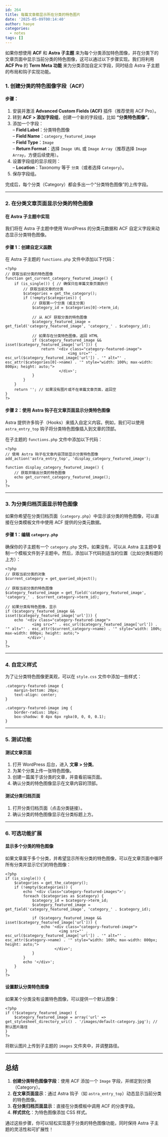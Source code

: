 ```yaml
---
id: 264
title: 每篇文章都显示所在分类的特色图片
date: '2025-05-09T00:14:40'
author: haoye
categories:
  - notes
tags: []
---
```


如果你想使用 **ACF** 和 **Astra 子主题** 来为每个分类添加特色图像，并在分类下的文章页面中显示当前分类的特色图像，这可以通过以下步骤实现。我们将利用 **ACF Pro** 的 **Term Meta 功能** 来为分类添加自定义字段，同时结合 Astra 子主题的布局和钩子实现功能。

### **1. 创建分类的特色图像字段（ACF）**

#### **步骤：**

1. 安装并激活 **Advanced Custom Fields (ACF)** 插件（推荐使用 ACF Pro）。
2. 转到 **ACF > 添加字段组**，创建一个新的字段组，比如 **“分类特色图像”**。
3. 添加一个字段：\
   – **Field Label**：分类特色图像\
   – **Field Name**：`category_featured_image`\
   – **Field Type**：`Image`\
   – **Return Format**：选择 `Image URL` 或 `Image Array`（推荐选择 `Image Array`，方便后续使用）。
4. 设置字段组的显示规则：\
   – **Location**：Taxonomy 等于 `分类`（或者选择 `Category`）。
5. 保存字段组。

完成后，每个分类（Category）都会多出一个“分类特色图像”的上传字段。

***

### **2. 在分类文章页面显示分类的特色图像**

#### **在 Astra 子主题中实现**

我们将在 Astra 子主题中使用 WordPress 的分类元数据和 ACF 自定义字段来动态显示分类特色图像。

#### **步骤 1：创建自定义函数**

在 Astra 子主题的 `functions.php` 文件中添加以下代码：

```
<?php
// 获取当前分类的特色图像
function get_current_category_featured_image() {
    if (is_single()) { // 确保只在单篇文章页面执行
        // 获取当前文章的分类
        $categories = get_the_category();
        if (!empty($categories)) {
            // 获取第一个分类（或主分类）
            $category_id = $categories[0]->term_id;

            // 从 ACF 获取分类的特色图像
            $category_featured_image = get_field('category_featured_image', 'category_' . $category_id);

            // 如果存在分类特色图像，返回 HTML
            if ($category_featured_image && isset($category_featured_image['url'])) {
                return '<div class="category-featured-image">
                            <img src="' . esc_url($category_featured_image['url']) . '" alt="' . esc_attr($categories[0]->name) . '" style="width: 100%; max-width: 800px; height: auto;">
                        </div>';
            }
        }
    }
    return ''; // 如果没有图片或不在单篇文章页面，返回空
}
?>
```

#### **步骤 2：使用 Astra 钩子在文章页面显示分类特色图像**

Astra 提供许多钩子（Hooks）来插入自定义内容。例如，我们可以使用 `astra_entry_top` 钩子将分类特色图像插入到文章的顶部。

在子主题的 `functions.php` 文件中添加以下代码：

```
<?php
// 使用 Astra 钩子在文章内容顶部显示分类特色图像
add_action('astra_entry_top', 'display_category_featured_image');

function display_category_featured_image() {
    // 获取并输出分类的特色图像
    echo get_current_category_featured_image();
}
?>
```

***

### **3. 为分类归档页面显示特色图像**

如果你希望在分类归档页面（`category.php`）中显示该分类的特色图像，可以直接在分类模板文件中使用 ACF 提供的分类元数据。

#### **步骤 1：编辑 `category.php`**

确保你的子主题有一个 `category.php` 文件。如果没有，可以从 Astra 主主题中复制一个模板文件到子主题中。然后，添加以下代码到适当的位置（比如分类标题的上方）：

```
<?php
// 获取当前分类的对象
$current_category = get_queried_object();

// 获取当前分类的特色图像
$category_featured_image = get_field('category_featured_image', 'category_' . $current_category->term_id);

// 如果分类有特色图像，显示
if ($category_featured_image && isset($category_featured_image['url'])) {
    echo '<div class="category-featured-image">
            <img src="' . esc_url($category_featured_image['url']) . '" alt="' . esc_attr($current_category->name) . '" style="width: 100%; max-width: 800px; height: auto;">
          </div>';
}
?>
```

***

### **4. 自定义样式**

为了让分类特色图像更美观，可以在 `style.css` 文件中添加一些样式：

```
.category-featured-image {
    margin-bottom: 20px;
    text-align: center;
}

.category-featured-image img {
    border-radius: 10px;
    box-shadow: 0 4px 6px rgba(0, 0, 0, 0.1);
}
```

***

### **5. 测试功能**

#### **测试文章页面**

1. 打开 WordPress 后台，进入 **文章 > 分类**。
2. 为某个分类上传一张特色图像。
3. 创建一篇属于该分类的文章，并查看前端页面。
4. 确认分类的特色图像显示在文章内容的顶部。

#### **测试分类归档页面**

1. 打开分类归档页面（点击分类链接）。
2. 确认分类的特色图像显示在分类标题上方。

***

### **6. 可选功能扩展**

#### **显示多个分类的特色图像**

如果文章属于多个分类，并希望显示所有分类的特色图像，可以在文章页面中循环所有分类并显示它们的特色图像：

```
<?php
if (is_single()) {
    $categories = get_the_category();
    if (!empty($categories)) {
        echo '<div class="category-featured-images">';
        foreach ($categories as $category) {
            $category_id = $category->term_id;
            $category_featured_image = get_field('category_featured_image', 'category_' . $category_id);

            if ($category_featured_image && isset($category_featured_image['url'])) {
                echo '<div class="category-featured-image">
                        <img src="' . esc_url($category_featured_image['url']) . '" alt="' . esc_attr($category->name) . '" style="width: 100%; max-width: 800px; height: auto;">
                      </div>';
            }
        }
        echo '</div>';
    }
}
?>
```

#### **设置默认分类特色图像**

如果某个分类没有设置特色图像，可以提供一个默认图像：

```
<?php
if (!$category_featured_image) {
    $category_featured_image = array('url' => get_stylesheet_directory_uri() . '/images/default-category.jpg'); // 默认图片路径
}
?>
```

将默认图片上传到子主题的 `images` 文件夹中，并调整路径。

***

## **总结**

1. **创建分类特色图像字段**：使用 ACF 添加一个 `Image` 字段，并绑定到分类（Category）。
2. **在文章页面显示**：通过 Astra 钩子（如 `astra_entry_top`）动态显示当前分类的特色图像。
3. **在分类归档页面显示**：直接在分类模板中调用 ACF 的分类字段。
4. **样式优化**：为特色图像添加 CSS 样式。

通过这些步骤，你可以轻松实现基于分类的特色图像功能，同时保持 Astra 子主题的灵活性和可扩展性！
